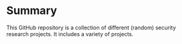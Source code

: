 # Summary

This GitHub repository is a collection of different (random) security research projects. It includes a variety of projects.
